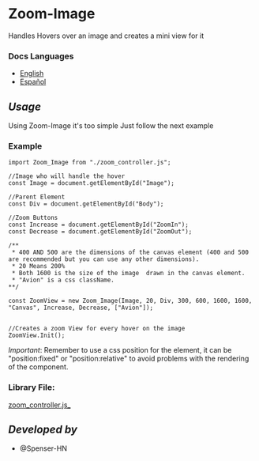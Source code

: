# Zoom-Image
Handles Hovers over an image and creates a mini view for it

### Docs Languages
- [English](./README.md)
- [Español](./LEEME.md)

## _Usage_
Using Zoom-Image it's too simple
Just follow the next example

### Example

```
import Zoom_Image from "./zoom_controller.js";

//Image who will handle the hover
const Image = document.getElementById("Image");

//Parent Element
const Div = document.getElementById("Body");

//Zoom Buttons
const Increase = document.getElementById("ZoomIn");
const Decrease = document.getElementById("ZoomOut");

/**
 * 400 AND 500 are the dimensions of the canvas element (400 and 500 are recommended but you can use any other dimensions).
 * 20 Means 200%
 * Both 1600 is the size of the image  drawn in the canvas element.
 * "Avion" is a css className.
**/

const ZoomView = new Zoom_Image(Image, 20, Div, 300, 600, 1600, 1600, "Canvas", Increase, Decrease, ["Avion"]);


//Creates a zoom View for every hover on the image
ZoomView.Init();
```

*Important*: Remember to use a css position for the <canvas> element, it can be "position:fixed" or "position:relative" to avoid problems with the
 rendering of the <canvas> component.
 
### Library File:
[zoom_controller.js_](./zoom_controller.js)

## _Developed by_
- @Spenser-HN
